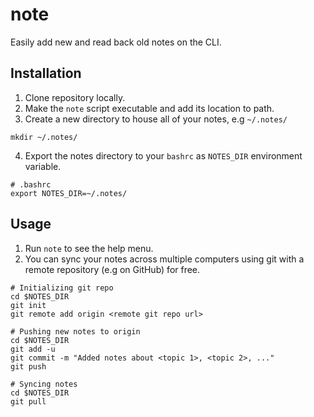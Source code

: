 # note

Easily add new and read back old notes on the CLI.

## Installation

1. Clone repository locally.
2. Make the `note` script executable and add its location to path.
3. Create a new directory to house all of your notes, e.g `~/.notes/`
```
mkdir ~/.notes/
```
4. Export the notes directory to your `bashrc` as `NOTES_DIR` environment variable.
```
# .bashrc
export NOTES_DIR=~/.notes/
```

## Usage

1. Run `note` to see the help menu.
2. You can sync your notes across multiple computers using git with a remote repository (e.g on GitHub) for free. 
```
# Initializing git repo
cd $NOTES_DIR
git init
git remote add origin <remote git repo url>

# Pushing new notes to origin
cd $NOTES_DIR
git add -u
git commit -m "Added notes about <topic 1>, <topic 2>, ..."
git push

# Syncing notes
cd $NOTES_DIR
git pull
```
